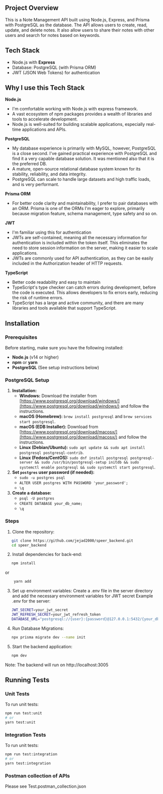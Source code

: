 ## Project Overview

This is a Note Management API built using Node.js, Express, and Prisma with PostgreSQL as the database. The API allows users to create, read, update, and delete notes. It also allow users to share their notes with other users and search for notes based on keywords.

## Tech Stack
  - Node.js with **Express**
  - Database: PostgreSQL (with Prisma ORM)
  - JWT (JSON Web Tokens) for authentication

## Why I use this Tech Stack
**Node.js**
   - I'm  comfortable working with Node.js with express framework.
   - A vast ecosystem of npm packages provides a wealth of libraries and tools to accelerate development.
   - Node.js is well-suited for building scalable applications, especially real-time applications and APIs.

**PostgreSQL**  
   - My database experience is primarily with MySQL, however, PostgreSQL is a close second. I've gained practical experience with PostgreSQL and find it a very capable database solution. It was mentioned also that it is the preferred DB.
   - A mature, open-source relational database system known for its stability, reliability, and data integrity.
   - PostgreSQL can scale to handle large datasets and high traffic loads, and is very performant.

**Prisma ORM**
   - For better code clarity and maintainability, I prefer to pair databases with an ORM. Prisma is one of the ORMs I'm eager to explore, primarily because migration feature, schema management, type safety and so on.

**JWT**
   - I'm familiar using this for authentication
   - JWTs are self-contained, meaning all the necessary information for authentication is included within the token itself. This eliminates the need to store session information on the server, making it easier to scale applications. 
   - JWTs are commonly used for API authentication, as they can be easily included in the Authorization header of HTTP requests.

**TypeScript**
   - Better code readability and easy to maintain
   - TypeScript's type checker can catch errors during development, before the code is executed. This allows developers to fix errors early, reducing the risk of runtime errors.
   - TypeScript has a large and active community, and there are many libraries and tools available that support TypeScript.

## Installation

### Prerequisites

Before starting, make sure you have the following installed:
- **Node.js** (v14 or higher)
- **npm** or **yarn**
- **PostgreSQL** (See setup instructions below)

### PostgreSQL Setup

1.  **Installation:**
    * **Windows:** Download the installer from [https://www.postgresql.org/download/windows/](https://www.postgresql.org/download/windows/) and follow the instructions.
    * **macOS (Homebrew):** `brew install postgresql` and `brew services start postgresql`.
    * **macOS (EDB Installer):** Download from [https://www.postgresql.org/download/macosx/](https://www.postgresql.org/download/macosx/) and follow the instructions.
    * **Linux (Debian/Ubuntu):** `sudo apt update && sudo apt install postgresql postgresql-contrib`.
    * **Linux (Fedora/CentOS):** `sudo dnf install postgresql postgresql-server && sudo /usr/bin/postgresql-setup initdb && sudo systemctl enable postgresql && sudo systemctl start postgresql`.
2.  **Set `postgres` user password (if needed):**
    * `sudo -u postgres psql`
    * `ALTER USER postgres WITH PASSWORD 'your_password';`
    * `\q`
3.  **Create a database:**
    * `psql -U postgres`
    * `CREATE DATABASE your_db_name;`
    * `\q`

### Steps

1. Clone the repository:
```bash
   git clone https://github.com/jejad2000/speer_backend.git
   cd speer_backend
```
2. Install dependencies for back-end:
```bash
   npm install 
``` 
or
```bash
    yarn add
```
3. Set up environment variables:
Create a .env file in the server directory and add the necessary environment variables for JWT secret
Example .env for the server:
```bash
   JWT_SECRET=your_jwt_secret
   JWT_REFRESH_SECRET=your_jwt_refresh_token
   DATABASE_URL="postgresql://{user}:{password}@127.0.0.1:5432/{your_db_name}?schema=public
``` 
4. Run Database Migrations:
```bash
   npx prisma migrate dev --name init
``` 
5. Start the backend application:
```bash
   npm dev 
``` 

Note: The backend will run on http://localhost:3005



## Running Tests

### Unit Tests

To run unit tests:

```bash
npm run test:unit
# or
yarn test:unit
``` 

### Integration Tests

To run unit tests:

```bash
npm run test:integration
# or
yarn test:integration
``` 

### Postman collection of  APIs
Please see Test.postman_collection.json
